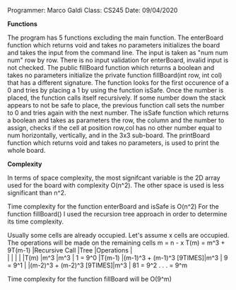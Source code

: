 Programmer: Marco Galdi
Class: CS245
Date: 09/04/2020

<b> Functions </b>

The program has 5 functions excluding the main function.
The enterBoard function which returns void and takes no parameters initializes the board and takes the input from the command line. The input is taken as "num num num" row by row. There is no input validation for enterBoard, invalid input is not checked.
The public fillBoard function which returns a boolean and takes no parameters initialize the private function fillBoard(int row, int col) that has a different signature. The function looks for the first occurence of a 0 and tries by placing a 1 by using the function isSafe. Once the number is placed, the function calls itself recursively. If some number down the stack appears to not be safe to place, the previous function call sets the number to 0 and tries again with the next number.
The isSafe function which returns a boolean and takes as parameters the row, the column and the number to assign, checks if the cell at position row,col has no other number equal to num horizontally, vertically, and in the 3x3 sub-board.
The printBoard function which returns void and takes no parameters, is used to print the whole board.

<b> Complexity</b>

In terms of space complexity, the most signifcant variable is the 2D array used for the board with complexity O(n^2). The other space is used is less significant than n^2.

Time complexity for the function enterBoard and isSafe is O(n^2)
For the function fillBoard() I used the recursion tree approach in order to determine its time complexity.

Usually some cells are already occupied. Let's assume x cells are occupied. The operations will be made on the remaining cells
m = n - x
T(m) = m^3 + 9T(m-1)
|Recursive Call |Tree 						|Operations |	
|				|	  						|			|
|T(m)			|m^3						|m^3		| 1   = 9^0
|T(m-1)			|(m-1)^3 + (m-1)^3	[9TIMES]|m^3		| 9	  = 9^1
|				|(m-2)^3 + (m-2)^3	[9TIMES]|m^3		| 81  = 9^2
														  .
														  .
														  .	  = 9^m

Time complexity for the function fillBoard will be O(9^m)